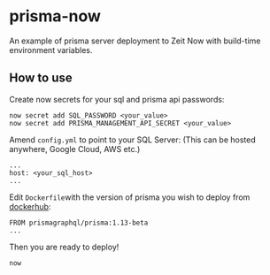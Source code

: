 # prisma-now

An example of prisma server deployment to Zeit Now with build-time environment variables.

## How to use

Create now secrets for your sql and prisma api passwords:

```console
now secret add SQL_PASSWORD <your_value>
now secret add PRISMA_MANAGEMENT_API_SECRET <your_value>
```

Amend `config.yml` to point to your SQL Server:
(This can be hosted anywhere, Google Cloud, AWS etc.)

```
...
host: <your_sql_host>
...
```

Edit `Dockerfile`with the version of prisma you wish to deploy from [dockerhub](https://hub.docker.com/r/prismagraphql/prisma/tags/):

```
FROM prismagraphql/prisma:1.13-beta
...
```

Then you are ready to deploy!

```console
now
```
